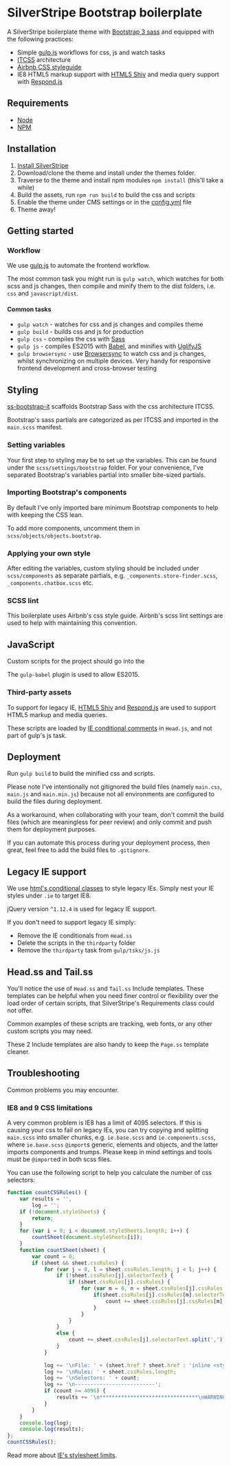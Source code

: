 SilverStripe Bootstrap boilerplate
==================================

A SilverStripe boilerplate theme with [Bootstrap 3 sass](https://github.com/twbs/bootstrap-sass) and equipped with the
following practices:

- Simple [gulp.js](http://gulpjs.com/) workflows for css, js and watch tasks 
- [ITCSS](https://www.xfive.co/blog/itcss-scalable-maintainable-css-architecture/) architecture
- [Airbnb CSS styleguide](https://github.com/airbnb/css) 
- IE8 HTML5 markup support with [HTML5 Shiv](https://github.com/aFarkas/html5shiv)
  and media query support with [Respond.js](https://github.com/scottjehl/Respond)

## Requirements

- [Node](https://nodejs.org/en/)
- [NPM](https://www.npmjs.com)

## Installation

1. [Install SilverStripe](https://docs.silverstripe.org/en/3.4/getting_started/installation/)
2. Download/clone the theme and install under the themes folder.
3. Traverse to the theme and install npm modules `npm install` (this'll take a while)
4. Build the assets, run `npm run build` to build the css and scripts
5. Enable the theme under CMS settings or in the 
   [config.yml](https://docs.silverstripe.org/en/3.1/developer_guides/templates/themes/) file
6. Theme away!

## Getting started

### Workflow

We use [gulp.js](http://gulpjs.com/) to automate the frontend workflow.

The most common task you might run is `gulp watch`, which watches for both scss and js changes, then compile and minify 
them to the dist folders, i.e. `css` and `javascript/dist`.

#### Common tasks

- `gulp watch` - watches for css and js changes and compiles theme
- `gulp build` - builds css and js for production
- `gulp css` - compiles the css with [Sass](http://sass-lang.com/)
- `gulp js` - compiles ES2015 with [Babel](https://babeljs.io/), and minifies with [UglifyJS](https://github.com/mishoo/UglifyJS)
- `gulp browsersync` - use [Browsersync](https://www.browsersync.io/) to watch css and js changes, whilst synchronizing 
  on multiple devices. Very handy for responsive frontend development and cross-browser testing

## Styling

[ss-bootstrap-it](https://github.com/suhongyang/ss-bootstrap-it) scaffolds Bootstrap Sass 
with the css architecture ITCSS.

Bootstrap's sass partials are categorized as per ITCSS and imported in the `main.scss` manifest.

### Setting variables

Your first step to styling may be to set up the variables. This can be found under the `scss/settings/bootstrap` folder. 
For your convenience, I've separated Bootstrap's variables partial into smaller bite-sized partials.

### Importing Bootstrap's components

By default I've only imported bare minimum Bootstrap components to help with keeping the CSS lean.

To add more components, uncomment them in `scss/objects/objects.bootstrap`.

### Applying your own style

After editing the variables, custom styling should be included under `scss/components` as separate partials,
e.g. `_components.store-finder.scss`, `_components.chatbox.scss` etc.

### SCSS lint

This boilerplate uses Airbnb's css style guide. Airbnb's scss lint settings are used to help with maintaining this
convention. 

## JavaScript

Custom scripts for the project should go into the 

The `gulp-babel` plugin is used to allow ES2015.

### Third-party assets

To support for legacy IE, [HTML5 Shiv](https://github.com/aFarkas/html5shiv) and 
[Respond.js](https://github.com/scottjehl/Respond) are used to support HTML5 markup and media queries.

These scripts are loaded by [IE conditional comments](http://www.quirksmode.org/css/condcom.html) in `Head.js`, and not 
part of gulp's js task.

## Deployment

Run `gulp build` to build the minified css and scripts.

Please note I've intentionally not gitignored the build files (namely `main.css`, `main.js` and `main.min.js`) because 
not all environments are configured to build the files during deployment.

As a workaround, when collaborating with your team, don't commit the build files (which are meaningless for peer review)
and only commit and push them for deployment purposes.

If you can automate this process during your deployment process, then great, feel free to add the build files to 
`.gitignore`. 

## Legacy IE support

We use [html's conditional classes](http://www.paulirish.com/2008/conditional-stylesheets-vs-css-hacks-answer-neither/)
to style legacy IEs. Simply nest your IE styles under `.ie` to target IE8.

jQuery version `^1.12.4` is used for legacy IE support.

If you don't need to support legacy IE simply:
- Remove the IE conditionals from `Head.ss`
- Delete the scripts in the `thirdparty` folder
- Remove the `thirdparty` task from `gulp/tsks/js.js`

## Head.ss and Tail.ss

You'll notice the use of `Head.ss` and `Tail.ss` Include templates. These templates can be helpful when you need finer 
control or flexibility over the load order of certain scripts, that SilverStripe's Requirements class could not offer.

Common examples of these scripts are tracking, web fonts, or any other custom scripts you may need.

These 2 Include templates are also handy to keep the `Page.ss` template cleaner.

## Troubleshooting

Common problems you may encounter.

### IE8 and 9 CSS limitations

A very common problem is IE8 has a limit of 4095 selectors. If this is causing your css to fail on legacy IEs, you can 
try copying and splitting `main.scss` into smaller chunks, e.g. `ie.base.scss` and `ie.components.scss`, where 
`ie.base.scss` `@import`s generic, elements and objects, and the latter imports components and trumps. Please keep in
mind settings and tools must be `@import`ed in both scss files.

You can use the following script to help you calculate the number of css selectors:

```javascript
function countCSSRules() {
    var results = '',
        log = '';
    if (!document.styleSheets) {
        return;
    }
    for (var i = 0; i < document.styleSheets.length; i++) {
        countSheet(document.styleSheets[i]);
    }
    function countSheet(sheet) {
        var count = 0;
        if (sheet && sheet.cssRules) {
            for (var j = 0, l = sheet.cssRules.length; j < l; j++) {
                if (!sheet.cssRules[j].selectorText) {
                    if (sheet.cssRules[j].cssRules) {
                        for (var m = 0, n = sheet.cssRules[j].cssRules.length; m < n; m++) {
                            if(sheet.cssRules[j].cssRules[m].selectorText) {
                                count += sheet.cssRules[j].cssRules[m].selectorText.split(',').length;
                            }
                        }
                    }
                }
                else {
                    count += sheet.cssRules[j].selectorText.split(',').length;
                }
            }
 
            log += '\nFile: ' + (sheet.href ? sheet.href : 'inline <style> tag');
            log += '\nRules: ' + sheet.cssRules.length;
            log += '\nSelectors: ' + count;
            log += '\n--------------------------';
            if (count >= 4096) {
                results += '\n********************************\nWARNING:\n There are ' + count + ' CSS rules in the stylesheet ' + sheet.href + ' - IE will ignore the last ' + (count - 4096) + ' rules!\n';
            }
        }
    }
    console.log(log);
    console.log(results);
};
countCSSRules();
```

Read more about [IE's stylesheet limits](https://blogs.msdn.microsoft.com/ieinternals/2011/05/14/stylesheet-limits-in-internet-explorer/).
